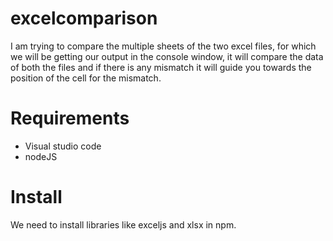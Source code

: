 # excelcomparison

I am trying to compare the multiple sheets of the two excel files, for which we will be getting our output in the console window, it will compare the data of both the files and if there is any mismatch it will guide you towards the position of the cell for the mismatch.

# Requirements

- Visual studio code
- nodeJS

# Install

We need to install libraries like exceljs and xlsx in npm.
